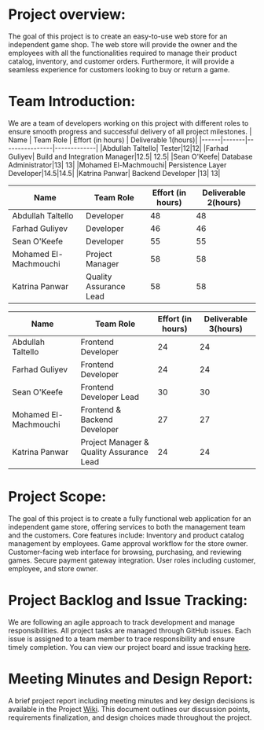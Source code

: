 # Project overview:
The goal of this project is to create an easy-to-use web store for an independent game shop. The web store will provide the owner and the employees with all the functionalities required to manage their product catalog, inventory, and customer orders. 
Furthermore, it will provide a seamless experience for customers looking to buy or return a game.

# Team Introduction:
We are a team of developers working on this project with different roles to ensure smooth progress and successful delivery of all project milestones.
| Name | Team Role | Effort (in hours) | Deliverable 1(hours)|
|------|-------|----------------|-------------|
|Abdullah Taltello| Tester|12|12|
|Farhad Guliyev| Build and Integration Manager|12.5| 12.5|
|Sean O'Keefe| Database Administrator|13| 13|
|Mohamed El-Machmouchi| Persistence Layer Developer|14.5|14.5|
|Katrina Panwar| Backend Developer |13| 13|

| Name | Team Role | Effort (in hours) | Deliverable 2(hours)| 
|------|-------|----------------|-------------|
|Abdullah Taltello| Developer |48|48|
|Farhad Guliyev| Developer |46| 46|
|Sean O'Keefe| Developer|55| 55|
|Mohamed El-Machmouchi|Project Manager|58|58|
|Katrina Panwar| Quality Assurance Lead|58| 58|

| Name | Team Role | Effort (in hours) | Deliverable 3(hours)|
|------|-------|----------------|-------------|
|Abdullah Taltello| Frontend Developer|24|24|
|Farhad Guliyev| Frontend Developer|24| 24|
|Sean O'Keefe| Frontend Developer Lead|30| 30|
|Mohamed El-Machmouchi| Frontend & Backend Developer|27|27|
|Katrina Panwar| Project Manager & Quality Assurance Lead |24| 24|

# Project Scope:
The goal of this project is to create a fully functional web application for an independent game store, offering services to both the management team and the customers. Core features include:
Inventory and product catalog management by employees.
Game approval workflow for the store owner.
Customer-facing web interface for browsing, purchasing, and reviewing games.
Secure payment gateway integration.
User roles including customer, employee, and store owner.

# Project Backlog and Issue Tracking:
We are following an agile approach to track development and manage responsibilities. All project tasks are managed through GitHub issues. Each issue is assigned to a team member to trace responsibility and ensure timely completion.
You can view our project board and issue tracking [here](https://github.com/McGill-ECSE321-Fall2024/project-group-2/issues).

# Meeting Minutes and Design Report:
A brief project report including meeting minutes and key design decisions is available in the Project [Wiki](https://github.com/McGill-ECSE321-Fall2024/project-group-2/wiki). This document outlines our discussion points, requirements finalization, and design choices made throughout the project.


